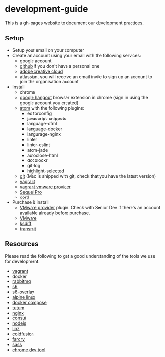 # development-guide
This is a gh-pages website to document our development practices.

## Setup

- Setup your email on your computer
- Create an account using your email with the following services:
  - google account
  - [github](https://github.com/join) if you don't have a personal one
  - [adobe creative cloud](https://www.adobe.com/au/creativecloud.html)
  - atlassian, you will receive an email invite to sign up an account to join the organisation account
- Install
  - chrome
  - [google hangout](https://chrome.google.com/webstore/detail/google-hangouts/nckgahadagoaajjgafhacjanaoiihapd?hl=en) browser extension in chrome (sign in using the google account you created)
  - [atom](https://atom.io/) with the following plugins:
    - editorconfig
    - javascript-snippets
    - language-cfml
    - language-docker
    - langurage-nginx
    - linter
    - linter-eslint
    - atom-jade
    - autoclose-html
    - docblockr
    - git-log
    - highlight-selected
  - [git](https://git-scm.com/book/en/v2/Getting-Started-Installing-Git) (Mac is shipped with git, check that you have the latest version)
  - [vagrant](https://www.vagrantup.com/downloads.html)
  - [vagrant vmware provider](https://docs.vagrantup.com/v2/vmware/installation.html)
  - [Sequel Pro](http://www.sequelpro.com)
  - [cord](http://cord.sourceforge.net/)
- Purchase & install
  - [VMware provider](https://www.vagrantup.com/vmware) plugin. Check with Senior Dev if there's an account available already before purchase.
  - [VMware](https://www.vmware.com/au/products/fusion)
  - [ksdiff](http://www.kaleidoscopeapp.com/)
  - [transmit](https://panic.com/transmit/buy.html)

## Resources

Please read the following to get a good understanding of the tools we use for development.

- [vagrant](https://docs.vagrantup.com/v2/)
- [docker](https://www.docker.com/what-docker)
- [rabbitmq](https://www.rabbitmq.com/)
- [s6](http://skarnet.org/software/s6/)
- [s6-overlay](https://github.com/just-containers/s6-overlay)
- [alpine linux](http://alpinelinux.org/about/)
- [docker compose](https://docs.docker.com/compose/)
- [tutum](https://www.tutum.co/)
- [nginx](http://nginx.org/en/)
- [consul](https://www.consul.io/)
- [nodejs](https://nodejs.org/en/)
- [linz](https://github.com/smebberson/linz)
- [coldfusion](http://www.learncfinaweek.com/week1/What_is_ColdFusion_/)
- [farcry](https://www.farcrycore.org/)
- [sass](http://sass-lang.com/)
- [chrome dev tool](https://developer.chrome.com/devtools)
